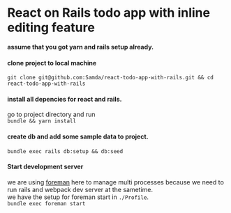 # React on Rails todo app with inline editing feature 

**assume that you got yarn and rails setup already.**

#### clone project to local machine  
`git clone git@github.com:Samda/react-todo-app-with-rails.git && cd react-todo-app-with-rails`

#### install all depencies for react and rails.
go to project directory and run  
`bundle && yarn install`

#### create db and add some sample data to project.  
`bundle exec rails db:setup && db:seed`

#### Start development server 
we are using [foreman](https://github.com/ddollar/foreman) here to manage multi processes because we need to run rails and webpack dev server at the sametime.  
we have the setup for foreman start in `./Profile`.  
`bundle exec foreman start`
